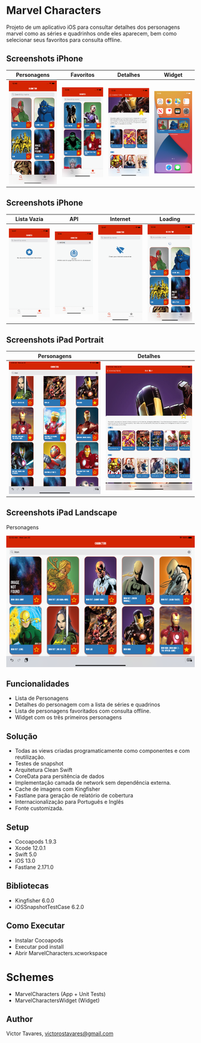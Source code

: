 # Marvel Characters
Projeto de um aplicativo iOS para consultar detalhes dos personagens marvel como as séries e quadrinhos onde eles aparecem, bem como selecionar seus favoritos para consulta offline.


## Screenshots iPhone
Personagens | Favoritos | Detalhes | Widget
:-:|:-:|:-:|:-:
<img src="Images/iPhone/1.png" width=200 />  |  <img src="Images/iPhone/3.png" width=200 /> | <img src="Images/iPhone/4.png" width=200 /> | <img src="Images/Widget/1.png" width=200 />

## Screenshots iPhone 
Lista Vazia | API | Internet | Loading
:-:|:-:|:-:|:-:
<img src="Images/Error/1.png" width=200 />  |  <img src="Images/Error/2.png" width=200 /> | <img src="Images/Error/3.png" width=200 /> | <img src="Images/Loading/1.png" width=200 />

## Screenshots iPad Portrait
Personagens | Detalhes
:-:|:-:
<img src="Images/iPad/1.png" width=400 />  |  <img src="Images/iPad/2.png" width=400 />

## Screenshots iPad Landscape
Personagens

<img src="Images/iPad/3.png" width=600 />


## Funcionalidades
* Lista de Personagens
* Detalhes do personagem com a lista de séries e quadrinos
* Lista de personagens favoritados com consulta offline.
* Widget com os três primeiros personagens


## Solução
* Todas as views criadas programaticamente como componentes e com reutilização.
* Testes de snapshot
* Arquitetura Clean Swift
* CoreData para persitência de dados
* Implementação camada de network sem dependência externa.
* Cache de imagens com Kingfisher
* Fastlane para geração de relatório de cobertura
* Internacionalização para Português e Inglês
* Fonte customizada.

## Setup
* Cocoapods 1.9.3
* Xcode 12.0.1
* Swift 5.0
* iOS 13.0
* Fastlane 2.171.0

## Bibliotecas 
* Kingfisher 6.0.0
* iOSSnapshotTestCase 6.2.0

## Como Executar
* Instalar Cocoapods
* Executar pod install
* Abrir MarvelCharacters.xcworkspace

# Schemes
* MarvelCharacters (App + Unit Tests)
* MarvelCharactersWidget (Widget)

## Author
Victor Tavares, victorostavares@gmail.com
